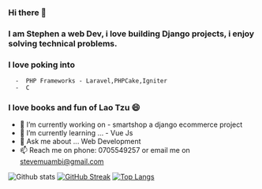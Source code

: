 ### Hi there 👋 

### I am Stephen a web Dev, i love building Django projects, i enjoy solving technical problems. 
### I love poking into 
      -  PHP Frameworks - Laravel,PHPCake,Igniter
      -  C
      
### I love books and fun of Lao Tzu 😄


- 🔭 I’m currently working on -  smartshop a django ecommerce project
- 🌱 I’m currently learning ... - Vue Js
- 💬 Ask me about ... Web Development
- 📫 Reach me on phone: 0705549257 or email me on stevemuambi@gmail.com


![Github stats](https://github-readme-stats.vercel.app/api?username=stevescilar)
[![GitHub Streak](https://github-readme-streak-stats.herokuapp.com?user=stevescilar&theme=onedark&date_format=j%20M%5B%20Y%5D)](https://git.io/streak-stats)
[![Top Langs](https://github-readme-stats.vercel.app/api/top-langs/?username=stevescilar)](https://github.com/stevescilar/github-readme-stats)
